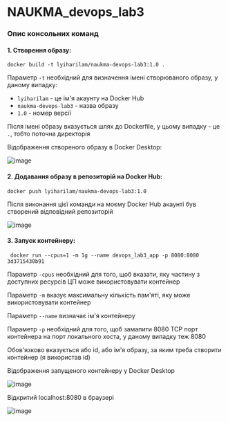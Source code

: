 # NAUKMA_devops_lab3
### Опис консольних команд
#### 1. Створення образу:
```
docker build -t lyiharilam/naukma-devops-lab3:1.0 .
```
Параметр ```-t``` необхідний для визначення імені створюваного образу, у даному випадку:
 - ```lyiharilam``` - це ім'я акаунту на Docker Hub
 -  ```naukma-devops-lab3``` - назва образу
 - ```1.0``` - номер версії
 
 Після імені образу вказується шлях до Dockerfile, у цьому випадку - це ```.```, тобто поточна директорія 

Відображення створеного образу в Docker Desktop:

![image](https://user-images.githubusercontent.com/77335357/223484931-b6bce31e-94f4-4c8b-9f7c-a269af2ce657.png)

#### 2. Додавання образу в репозиторій на Docker Hub:
```
docker push lyiharilam/naukma-devops-lab3:1.0
```

Після виконання цієї команди на моєму Docker Hub акаунті був створений відповідний репозиторій

![image](https://user-images.githubusercontent.com/77335357/223485064-4a0f5745-64cd-4199-8db1-ede61915d47c.png)

#### 3. Запуск контейнеру:
```
 docker run --cpus=1 -m 1g --name devops_lab3_app -p 8080:8080 3d3715430b91
 ```
Параметр ```-cpus``` необхідний для того, щоб вказати, яку частину з доступних ресурсів ЦП може використовувати контейнер

Параметр ```-m``` вказує максимальну кількість пам'яті, яку може використовувати контейнер

Параметр ```--name``` визначає ім'я контейнеру

Параметр ```-p``` необхідний для того, щоб замапити 8080 TCP порт контейнера на порт локального хоста, у даному випадку теж 8080

Обов'язково вказується або id, або ім'я образу, за яким треба створити контейнер (я використав id)

Відображення запущеного контейнеру у Docker Desktop

![image](https://user-images.githubusercontent.com/77335357/223485260-6d818f1c-8249-4744-9ad8-958bd00f9d8a.png)

Відкритий localhost:8080 в браузері

![image](https://user-images.githubusercontent.com/77335357/223481082-02abbf8b-5fac-4d2d-8631-0886490bb9a2.png)
